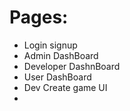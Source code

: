 # Pages:
- Login signup
- Admin DashBoard
- Developer DashnBoard
- User DashBoard
- Dev Create game UI
- 